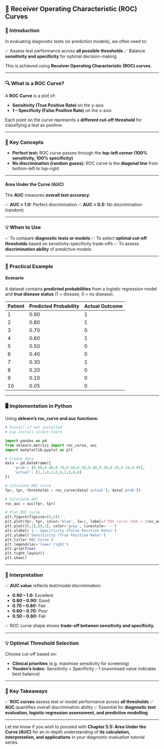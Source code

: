 ## **🧬 Receiver Operating Characteristic (ROC) Curves**

### **📖 Introduction**

In evaluating diagnostic tests (or prediction models), we often need to:

✅ Assess test performance across **all possible thresholds**
✅ Balance **sensitivity and specificity** for optimal decision-making

This is achieved using **Receiver Operating Characteristic (ROC) curves**.

---

### **🔍 What is a ROC Curve?**

A **ROC Curve** is a plot of:

* **Sensitivity (True Positive Rate)** on the y-axis
* **1 – Specificity (False Positive Rate)** on the x-axis

Each point on the curve represents a **different cut-off threshold** for classifying a test as positive.

---

### **📝 Key Concepts**

* **Perfect test:** ROC curve passes through the **top-left corner (100% sensitivity, 100% specificity)**
* **No discrimination (random guess):** ROC curve is the **diagonal line** from bottom-left to top-right

---

#### **Area Under the Curve (AUC)**

The **AUC** measures **overall test accuracy**:

✅ **AUC = 1.0:** Perfect discrimination
✅ **AUC = 0.5:** No discrimination (random)

---

### **💡 When to Use**

✅ To compare **diagnostic tests or models**
✅ To select **optimal cut-off thresholds** based on sensitivity-specificity trade-offs
✅ To assess **discrimination ability** of predictive models

---

### **🔬 Practical Example**

#### **Scenario**

A dataset contains **predicted probabilities** from a logistic regression model and **true disease status** (1 = disease, 0 = no disease).

| **Patient** | **Predicted Probability** | **Actual Outcome** |
| ----------- | ------------------------- | ------------------ |
| 1           | 0.90                      | 1                  |
| 2           | 0.80                      | 1                  |
| 3           | 0.70                      | 0                  |
| 4           | 0.60                      | 1                  |
| 5           | 0.50                      | 0                  |
| 6           | 0.40                      | 0                  |
| 7           | 0.30                      | 1                  |
| 8           | 0.20                      | 0                  |
| 9           | 0.10                      | 0                  |
| 10          | 0.05                      | 0                  |

---

### **🖥️ Implementation in Python**

Using **sklearn’s roc\_curve and auc functions**:

```python
# Install if not installed
# pip install scikit-learn

import pandas as pd
from sklearn.metrics import roc_curve, auc
import matplotlib.pyplot as plt

# Create data
data = pd.DataFrame({
    'prob': [0.90,0.80,0.70,0.60,0.50,0.40,0.30,0.20,0.10,0.05],
    'actual': [1,1,0,1,0,0,1,0,0,0]
})

# Calculate ROC curve
fpr, tpr, thresholds = roc_curve(data['actual'], data['prob'])

# Calculate AUC
roc_auc = auc(fpr, tpr)

# Plot ROC curve
plt.figure(figsize=(6,5))
plt.plot(fpr, tpr, color='blue', lw=2, label=f'ROC curve (AUC = {roc_auc:.2f})')
plt.plot([0,1],[0,1], color='grey', linestyle='--')
plt.xlabel('1 - Specificity (False Positive Rate)')
plt.ylabel('Sensitivity (True Positive Rate)')
plt.title('ROC Curve')
plt.legend(loc='lower right')
plt.grid(True)
plt.tight_layout()
plt.show()
```

---

### **🔑 Interpretation**

✅ **AUC value** reflects test/model discrimination:

* **0.90 – 1.0:** Excellent
* **0.80 – 0.90:** Good
* **0.70 – 0.80:** Fair
* **0.60 – 0.70:** Poor
* **0.50 – 0.60:** Fail

✅ ROC curve shape shows **trade-off between sensitivity and specificity**.

---

### **💡 Optimal Threshold Selection**

Choose cut-off based on:

* **Clinical priorities** (e.g. maximise sensitivity for screening)
* **Youden’s Index:** Sensitivity + Specificity – 1 (maximised value indicates best balance)

---

### **🎯 Key Takeaways**

✅ **ROC curves** assess test or model performance across **all thresholds**
✅ **AUC** quantifies overall discrimination ability
✅ Essential for **diagnostic test evaluation, logistic regression assessment, and predictive modelling**

---

Let me know if you wish to proceed with **Chapter 5.5: Area Under the Curve (AUC)** for an in-depth understanding of **its calculation, interpretation, and applications** in your diagnostic evaluation tutorial series.

